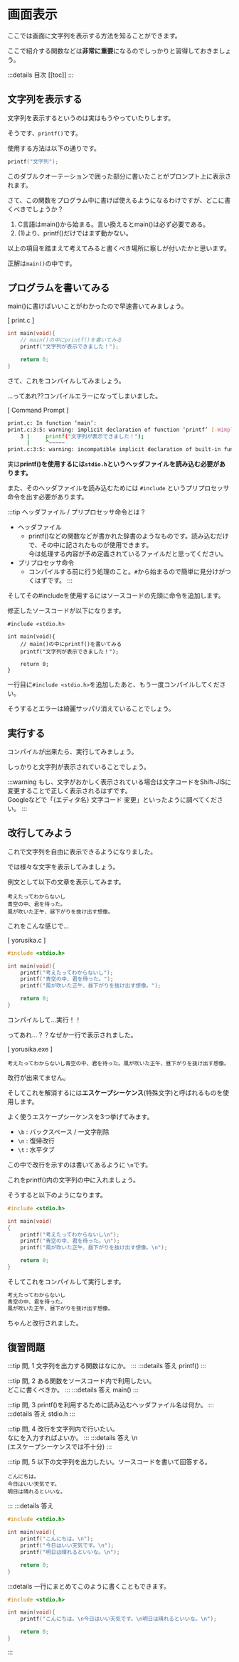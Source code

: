# 画面表示

ここでは画面に文字列を表示する方法を知ることができます。

ここで紹介する関数などは**非常に重要**になるのでしっかりと習得しておきましょう。

:::details 目次
[[toc]]
:::

## 文字列を表示する

文字列を表示するというのは実はもうやっていたりします。

そうです、``printf()``です。

使用する方法は以下の通りです。

```c
printf("文字列");
```

このダブルクオーテーションで囲った部分に書いたことがプロンプト上に表示されます。

さて、この関数をプログラム中に書けば使えるようになるわけですが、どこに書くべきでしょうか？

1. C言語はmain()から始まる。言い換えるとmain()は必ず必要である。
2. (1)より、printf()だけではまず動かない。

以上の項目を踏まえて考えてみると書くべき場所に察しが付いたかと思います。

正解は``main()``の中です。

## プログラムを書いてみる

main()に書けばいいことがわかったので早速書いてみましょう。

[ print.c ]
```c
int main(void){
    // main()の中にprintf()を書いてみる
    printf("文字列が表示できました！");

    return 0;
}
```

さて、これをコンパイルしてみましょう。

...ってあれ??コンパイルエラーになってしまいました。

[ Command Prompt ]
```bash
print.c: In function ‘main’:
print.c:3:5: warning: implicit declaration of function ‘printf’ [-Wimplicit-function-declaration]
    3 |     printf("文字列が表示できました！");
      |     ^~~~~~
print.c:3:5: warning: incompatible implicit declaration of built-in function ‘printf’
```

実は**printf()を使用するには``stdio.h``というヘッダファイルを読み込む必要があります。**

また、そのヘッダファイルを読み込むためには ``#include`` というプリプロセッサ命令を出す必要があります。

:::tip ヘッダファイル / プリプロセッサ命令とは ?
- ヘッダファイル
  - printf()などの関数などが書かれた辞書のようなものです。読み込むだけで、その中に記されたものが使用できます。</br>今は処理する内容が予め定義されているファイルだと思ってください。
- プリプロセッサ命令
  - コンパイルする前に行う処理のこと。``#``から始まるので簡単に見分けがつくはずです。
:::

そしてその#includeを使用するにはソースコードの先頭に命令を追加します。

修正したソースコードが以下になります。

```c{1}
#include <stdio.h>

int main(void){
    // main()の中にprintf()を書いてみる
    printf("文字列が表示できました！");

    return 0;
}
```

一行目に``#include <stdio.h>``を追加したあと、もう一度コンパイルしてください。

そうするとエラーは綺麗サッパリ消えていることでしょう。

## 実行する

コンパイルが出来たら、実行してみましょう。

しっかりと文字列が表示されていることでしょう。

:::warning
もし、文字がおかしく表示されている場合は文字コードをShift-JISに変更することで正しく表示されるはずです。</br>
Googleなどで「{エディタ名} 文字コード 変更」といったように調べてください。
:::

## 改行してみよう

これで文字列を自由に表示できるようになりました。

では様々な文字を表示してみましょう。

例文として以下の文章を表示してみます。

```
考えたってわからないし
青空の中、君を待った。
風が吹いた正午、昼下がりを抜け出す想像。
```

これをこんな感じで...

[ yorusika.c ]
```c
#include <stdio.h>

int main(void){
    printf("考えたってわからないし");
    printf("青空の中、君を待った。");
    printf("風が吹いた正午、昼下がりを抜け出す想像。");

    return 0;
}
```

コンパイルして...実行！！

ってあれ...？？なぜか一行で表示されました。

[ yorusika.exe ]
```
考えたってわからないし青空の中、君を待った。風が吹いた正午、昼下がりを抜け出す想像。
```

改行が出来てません。

そしてこれを解消するには**エスケープシーケンス**(特殊文字)と呼ばれるものを使用します。

よく使うエスケープシーケンスを3つ挙げてみます。

- ``\b`` : バックスペース / 一文字削除
- ``\n`` : 復帰改行
- ``\t`` : 水平タブ

この中で改行を示すのは書いてあるように ``\n``です。

これをprintf()内の文字列の中に入れましょう。

そうすると以下のようになります。

```c
#include <stdio.h>

int main(void)
{
    printf("考えたってわからないし\n");
    printf("青空の中、君を待った。\n");
    printf("風が吹いた正午、昼下がりを抜け出す想像。\n");

    return 0;
}
```

そしてこれをコンパイルして実行します。

```bash
考えたってわからないし
青空の中、君を待った。
風が吹いた正午、昼下がりを抜け出す想像。
```

ちゃんと改行されました。

## 復習問題

:::tip 問, 1
文字列を出力する関数はなにか。
:::
:::details 答え
printf()
:::

:::tip 問, 2
ある関数をソースコード内で利用したい。</br>
どこに書くべきか。
:::
:::details 答え
main()
:::

:::tip 問, 3
printf()を利用するために読み込むヘッダファイル名は何か。
:::
:::details 答え
stdio.h
:::

:::tip 問, 4
改行を文字列内で行いたい。</br>
なにを入力すればよいか。
:::
:::details 答え
\n</br>
(エスケープシーケンスでは不十分)
:::

:::tip 問, 5
以下の文字列を出力したい。ソースコードを書いて回答する。
```
こんにちは。
今日はいい天気です。
明日は晴れるといいな。
```
:::
:::details 答え
```c
#include <stdio.h>

int main(void){
    printf("こんにちは。\n");
    printf("今日はいい天気です。\n");
    printf("明日は晴れるといいな。\n");

    return 0;
}
```
:::details 一行にまとめてこのように書くこともできます。
```c
#include <stdio.h>

int main(void){
    printf("こんにちは。\n今日はいい天気です。\n明日は晴れるといいな。\n");

    return 0;
}
```
:::